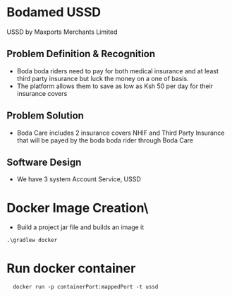 # Bodamed USSD
USSD by Maxports Merchants Limited

## Problem Definition  & Recognition

- Boda boda riders need to pay for both medical insurance and at least third party insurance but luck the money on a one of basis.
- The platform allows them to save as low as Ksh 50 per day for their insurance covers

## Problem Solution
- Boda Care includes 2 insurance covers NHIF and Third Party Insurance that will be payed by the boda boda rider through Boda Care

## Software Design
- We have 3 system Account Service, USSD

# Docker Image Creation\
- Build a project jar file and builds an image it
```
.\gradlew docker
```
# Run docker container
```
  docker run -p containerPort:mappedPort -t ussd

```

